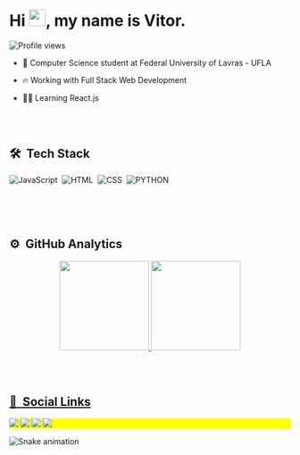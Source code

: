 <h1 align = "left"> Hi <img src="https://raw.githubusercontent.com/kaueMarques/kaueMarques/master/hi.gif" width="30px">, my name is Vitor.</h1>
<p align="left"> <img src="https://komarev.com/ghpvc/?username=vitormeloa&color=yellow" alt="Profile views" /> </p>

- 🔭 Computer Science student at Federal University of Lavras - UFLA

- 🔥 Working with Full Stack Web Development

- 👨‍💻 Learning React.js

<br><br>

## 🛠 &nbsp;Tech Stack

![JavaScript](https://img.shields.io/badge/-JavaScript-05122A?style=flat&logo=javascript)&nbsp;
![HTML](https://img.shields.io/badge/-HTML-05122A?style=flat&logo=HTML5)&nbsp;
![CSS](https://img.shields.io/badge/-CSS-05122A?style=flat&logo=CSS3&logoColor=1572B6)&nbsp;
![PYTHON](https://img.shields.io/badge/-Python-05122A?style=flat&logo=Python&logoColor=1572B6)&nbsp;

<br><br><br>

## ⚙️ &nbsp;GitHub Analytics

<p align="center">
  <a href="https://github.com/vitormeloa">
  <img height="160em" src="https://github-readme-stats.vercel.app/api?username=vitormeloa&show_icons=true&theme=dark&include_all_commits=true&count_private=true"/>
  <img height="160em" src="https://github-readme-stats.vercel.app/api/top-langs/?username=vitormeloa&layout=compact&langs_count=7&theme=dark"/>
</p>

<br><br>

## 📱 &nbsp;Social Links

<p align="left" style="background:yellow">
  <a href="https://instagram.com/vitormelo.a" target="_blank"><img src="https://img.shields.io/badge/-Instagram-%23E4405F?style=for-the-badge&logo=instagram&logoColor=white" target="_blank"></a>
 	<a href="https://www.twitch.tv/leasonbloot" target="_blank"><img src="https://img.shields.io/badge/Twitch-9146FF?style=for-the-badge&logo=twitch&logoColor=white" target="_blank"></a>
  <a href = "melo.vitor2001@gmail.com"><img src="https://img.shields.io/badge/-Gmail-%23333?style=for-the-badge&logo=gmail&logoColor=white" target="_blank"></a>
  <a href="https://www.linkedin.com/in/vitor-melo-assuncao" target="_blank"><img src="https://img.shields.io/badge/-LinkedIn-%230077B5?style=for-the-badge&logo=linkedin&logoColor=white" target="_blank"></a> 
</p>

  ![Snake animation](https://github.com/vitormeloa/vitormeloa/blob/output/github-contribution-grid-snake.svg)

